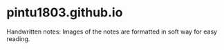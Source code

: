 # pintu1803.github.io
Handwritten notes:
Images of the notes are formatted in soft way for easy reading.

